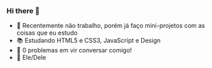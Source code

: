 ### Hi there 👋


- 💼 Recentemente não trabalho, porém já faço mini-projetos com as coisas que eu estudo
- 📚 Estudando HTML5 e CSS3, JavaScript e Design
- 💬 0 problemas em vir conversar comigo!
- 🍎 Ele/Dele

